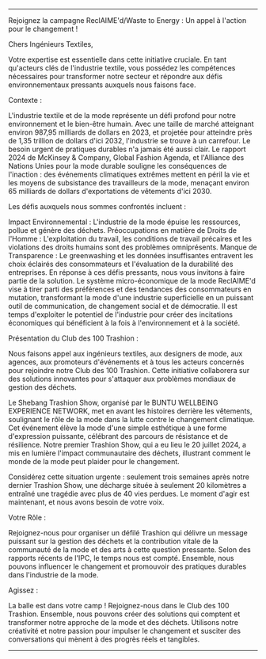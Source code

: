 ---

Rejoignez la campagne ReclAIME'd/Waste to Energy : Un appel à l'action pour le changement !

Chers Ingénieurs Textiles,

Votre expertise est essentielle dans cette initiative cruciale. En tant qu'acteurs clés de l'industrie textile, vous possédez les compétences nécessaires pour transformer notre secteur et répondre aux défis environnementaux pressants auxquels nous faisons face.

Contexte :

L'industrie textile et de la mode représente un défi profond pour notre environnement et le bien-être humain. Avec une taille de marché atteignant environ 987,95 milliards de dollars en 2023, et projetée pour atteindre près de 1,35 trillion de dollars d'ici 2032, l'industrie se trouve à un carrefour. Le besoin urgent de pratiques durables n'a jamais été aussi clair. Le rapport 2024 de McKinsey & Company, Global Fashion Agenda, et l'Alliance des Nations Unies pour la mode durable souligne les conséquences de l'inaction : des événements climatiques extrêmes mettent en péril la vie et les moyens de subsistance des travailleurs de la mode, menaçant environ 65 milliards de dollars d'exportations de vêtements d'ici 2030.

Les défis auxquels nous sommes confrontés incluent :

Impact Environnemental : L'industrie de la mode épuise les ressources, pollue et génère des déchets.
Préoccupations en matière de Droits de l'Homme : L'exploitation du travail, les conditions de travail précaires et les violations des droits humains sont des problèmes omniprésents.
Manque de Transparence : Le greenwashing et les données insuffisantes entravent les choix éclairés des consommateurs et l'évaluation de la durabilité des entreprises.
En réponse à ces défis pressants, nous vous invitons à faire partie de la solution. Le système micro-économique de la mode ReclAIME'd vise à tirer parti des préférences et des tendances des consommateurs en mutation, transformant la mode d'une industrie superficielle en un puissant outil de communication, de changement social et de démocratie. Il est temps d'exploiter le potentiel de l'industrie pour créer des incitations économiques qui bénéficient à la fois à l'environnement et à la société.

Présentation du Club des 100 Trashion :

Nous faisons appel aux ingénieurs textiles, aux designers de mode, aux agences, aux promoteurs d'événements et à tous les acteurs concernés pour rejoindre notre Club des 100 Trashion. Cette initiative collaborera sur des solutions innovantes pour s'attaquer aux problèmes mondiaux de gestion des déchets.

Le Shebang Trashion Show, organisé par le BUNTU WELLBEING EXPERIENCE NETWORK, met en avant les histoires derrière les vêtements, soulignant le rôle de la mode dans la lutte contre le changement climatique. Cet événement élève la mode d'une simple esthétique à une forme d'expression puissante, célébrant des parcours de résistance et de résilience. Notre premier Trashion Show, qui a eu lieu le 20 juillet 2024, a mis en lumière l'impact communautaire des déchets, illustrant comment le monde de la mode peut plaider pour le changement.

Considérez cette situation urgente : seulement trois semaines après notre dernier Trashion Show, une décharge située à seulement 20 kilomètres a entraîné une tragédie avec plus de 40 vies perdues. Le moment d'agir est maintenant, et nous avons besoin de votre voix.

Votre Rôle :

Rejoignez-nous pour organiser un défilé Trashion qui délivre un message puissant sur la gestion des déchets et la contribution vitale de la communauté de la mode et des arts à cette question pressante. Selon des rapports récents de l'IPC, le temps nous est compté. Ensemble, nous pouvons influencer le changement et promouvoir des pratiques durables dans l'industrie de la mode.

Agissez :

La balle est dans votre camp ! Rejoignez-nous dans le Club des 100 Trashion. Ensemble, nous pouvons créer des solutions qui comptent et transformer notre approche de la mode et des déchets. Utilisons notre créativité et notre passion pour impulser le changement et susciter des conversations qui mènent à des progrès réels et tangibles.

---